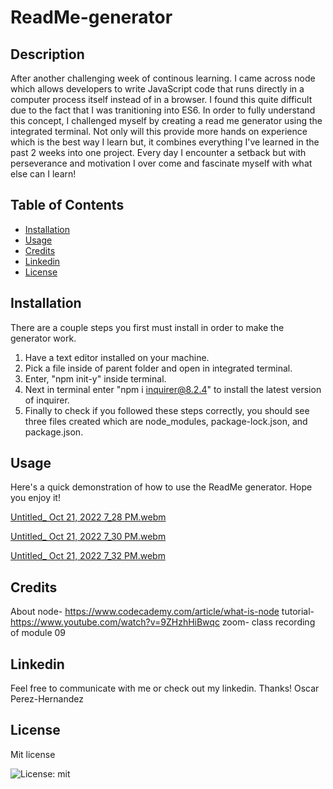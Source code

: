 # ReadMe-generator

## Description

After another challenging week of continous learning. I came across node which allows developers to write JavaScript code that runs directly in a computer process itself instead of in a browser. I found this quite difficult due to the fact that I was tranitioning into ES6. In order to fully understand this concept, I challenged myself by creating a read me generator using the integrated terminal. Not only will this provide more hands on experience which is the best way I learn but, it combines everything I've learned in the past 2 weeks into one project. Every day I encounter a setback but with perseverance and motivation I over come and fascinate myself with what else can I learn!

## Table of Contents

- [Installation](#installation)
- [Usage](#usage)
- [Credits](#credits)
- [Linkedin](#linkedin)
- [License](#license)

## Installation

There are a couple steps you first must install in order to make the generator work.

1. Have a text editor installed on your machine.
2. Pick a file inside of parent folder and open in integrated terminal.
3. Enter, "npm init-y" inside terminal.
4. Next in terminal enter "npm i inquirer@8.2.4" to install the latest version of inquirer.
5. Finally to check if you followed these steps correctly, you should see three files created which are node_modules, package-lock.json, and package.json.

## Usage

Here's a quick demonstration of how to use the ReadMe generator. Hope you enjoy it!

[Untitled_ Oct 21, 2022 7_28 PM.webm](https://user-images.githubusercontent.com/112797175/197308304-69529699-79a1-4bef-926d-eb94d713b438.webm)

[Untitled_ Oct 21, 2022 7_30 PM.webm](https://user-images.githubusercontent.com/112797175/197308308-594d6854-91f7-4f14-9aac-1ede0a07ba50.webm)

[Untitled_ Oct 21, 2022 7_32 PM.webm](https://user-images.githubusercontent.com/112797175/197308312-67a47a28-8eb3-4884-a90d-a9214360bf17.webm)

## Credits

About node- https://www.codecademy.com/article/what-is-node
tutorial- https://www.youtube.com/watch?v=9ZHzhHiBwqc
zoom- class recording of module 09

## Linkedin

Feel free to communicate with me or check out my linkedin. Thanks! 
Oscar Perez-Hernandez

## License

Mit license 

![License: mit](https://img.shields.io/badge/License-mit-yellow.svg)

